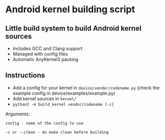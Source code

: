 # Android kernel building script

## Little build system to build Android kernel sources

- Includes GCC and Clang support
- Managed with config files
- Automatic AnyKernel3 packing

## Instructions

- Add a config for your kernel in `device/vendor/codename.py` (check the example config in device/examples/example.py)
- Add kernel sources in `kernel/`
- `python3 -m build_kernel vendor/codename [-c]`

Arguments:

    config - name of the config to use

    -c or --clean - do make clean before building
